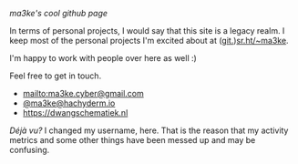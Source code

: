 _ma3ke's cool github page_

In terms of personal projects, I would say that this site is a legacy realm.
I keep most of the personal projects I'm excited about at
([git.][gitsrht])[sr.ht/~ma3ke][srht].

I'm happy to work with people over here as well :)

Feel free to get in touch.

- <mailto:ma3ke.cyber@gmail.com>
- [@ma3ke@hachyderm.io][mastodon]
- <https://dwangschematiek.nl>

_Déjà vu?_ I changed my username, here. That is the reason that my activity
metrics and some other things have been messed up and may be confusing.

[gitsrht]: https://git.sr.ht/~ma3ke/
[srht]: https://sr.ht/~ma3ke/
[mastodon]: https://hachyderm.io/@ma3ke
